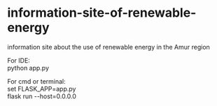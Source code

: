 # information-site-of-renewable-energy

information site about the use of renewable energy in the Amur region

For IDE: <br>
python app.py


For cmd or terminal: <br>
set FLASK_APP=app.py <br>
flask run --host=0.0.0.0

